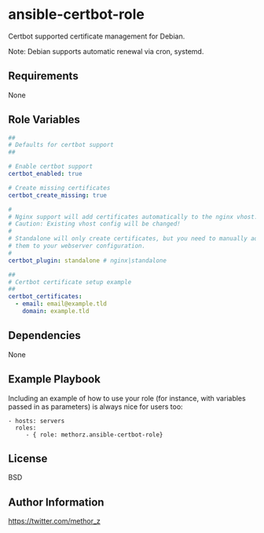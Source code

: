 ansible-certbot-role
=========

Certbot supported certificate management for Debian.

Note: Debian supports automatic renewal via cron, systemd.

Requirements
------------

None

Role Variables
--------------
```YAML
##
# Defaults for certbot support
##

# Enable certbot support
certbot_enabled: true

# Create missing certificates
certbot_create_missing: true

#
# Nginx support will add certificates automatically to the nginx vhost. 
# Caution: Existing vhost config will be changed!
# 
# Standalone will only create certificates, but you need to manually add 
# them to your webserver configuration.
#
certbot_plugin: standalone # nginx|standalone

##
# Certbot certificate setup example
##
certbot_certificates:
  - email: email@example.tld
    domain: example.tld
```

Dependencies
------------

None

Example Playbook
----------------

Including an example of how to use your role (for instance, with variables passed in as parameters) is always nice for users too:

    - hosts: servers
      roles:
         - { role: methorz.ansible-certbot-role}

License
-------

BSD

Author Information
------------------

https://twitter.com/methor_z
